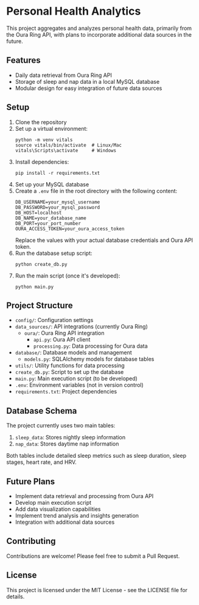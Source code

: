 # Personal Health Analytics

This project aggregates and analyzes personal health data, primarily from the Oura Ring API, with plans to incorporate additional data sources in the future.

## Features

- Daily data retrieval from Oura Ring API
- Storage of sleep and nap data in a local MySQL database
- Modular design for easy integration of future data sources

## Setup

1. Clone the repository
2. Set up a virtual environment:
   ```
   python -m venv vitals
   source vitals/bin/activate  # Linux/Mac
   vitals\Scripts\activate     # Windows
   ```
3. Install dependencies:
   ```
   pip install -r requirements.txt
   ```
4. Set up your MySQL database
5. Create a `.env` file in the root directory with the following content:
   ```
   DB_USERNAME=your_mysql_username
   DB_PASSWORD=your_mysql_password
   DB_HOST=localhost
   DB_NAME=your_database_name
   DB_PORT=your_port_number
   OURA_ACCESS_TOKEN=your_oura_access_token
   ```
   Replace the values with your actual database credentials and Oura API token.
6. Run the database setup script:
   ```
   python create_db.py
   ```
7. Run the main script (once it's developed):
   ```
   python main.py
   ```

## Project Structure

- `config/`: Configuration settings
- `data_sources/`: API integrations (currently Oura Ring)
  - `oura/`: Oura Ring API integration
    - `api.py`: Oura API client
    - `processing.py`: Data processing for Oura data
- `database/`: Database models and management
  - `models.py`: SQLAlchemy models for database tables
- `utils/`: Utility functions for data processing
- `create_db.py`: Script to set up the database
- `main.py`: Main execution script (to be developed)
- `.env`: Environment variables (not in version control)
- `requirements.txt`: Project dependencies

## Database Schema

The project currently uses two main tables:

1. `sleep_data`: Stores nightly sleep information
2. `nap_data`: Stores daytime nap information

Both tables include detailed sleep metrics such as sleep duration, sleep stages, heart rate, and HRV.

## Future Plans

- Implement data retrieval and processing from Oura API
- Develop main execution script
- Add data visualization capabilities
- Implement trend analysis and insights generation
- Integration with additional data sources

## Contributing

Contributions are welcome! Please feel free to submit a Pull Request.

## License

This project is licensed under the MIT License - see the LICENSE file for details.